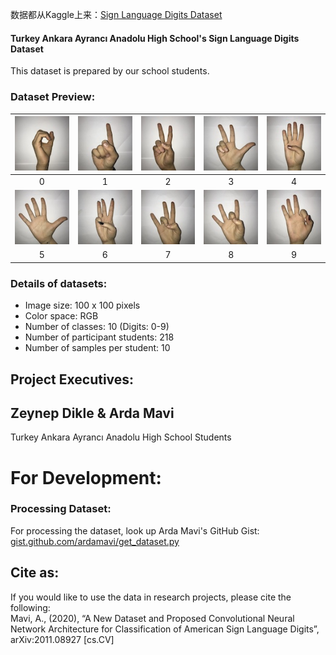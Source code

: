 数据都从Kaggle上来：[Sign Language Digits Dataset](https://www.kaggle.com/datasets/ardamavi/sign-language-digits-dataset?select=Y.npy)

#### Turkey Ankara Ayrancı Anadolu High School's Sign Language Digits Dataset

This dataset is prepared by our school students.

### Dataset Preview:

| <img src="Examples/example_0.JPG"> | <img src="Examples/example_1.JPG"> | <img src="Examples/example_2.JPG"> | <img src="Examples/example_3.JPG"> | <img src="Examples/example_4.JPG"> |
| :--------------------------------: | :--------------------------------: | :--------------------------------: | :--------------------------------: | :--------------------------------: |
|                 0                  |                 1                  |                 2                  |                 3                  |                 4                  |
| <img src="Examples/example_5.JPG"> | <img src="Examples/example_6.JPG"> | <img src="Examples/example_7.JPG"> | <img src="Examples/example_8.JPG"> | <img src="Examples/example_9.JPG"> |
|                 5                  |                 6                  |                 7                  |                 8                  |                 9                  |

### Details of datasets:

- Image size: 100 x 100 pixels
- Color space: RGB
- Number of classes: 10 (Digits: 0-9)
- Number of participant students: 218
- Number of samples per student: 10

## Project Executives:

## Zeynep Dikle & Arda Mavi

Turkey Ankara Ayrancı Anadolu High School Students

# For Development:

### Processing Dataset:

For processing the dataset, look up Arda Mavi's GitHub Gist: [gist.github.com/ardamavi/get_dataset.py](https://gist.github.com/ardamavi/a7d06ff8a315308771c70006cf494d69)

## Cite as:

If you would like to use the data in research projects, please cite the following:<br/>
Mavi, A., (2020), “A New Dataset and Proposed Convolutional Neural Network Architecture for Classification of American Sign Language Digits”, arXiv:2011.08927 [cs.CV]
